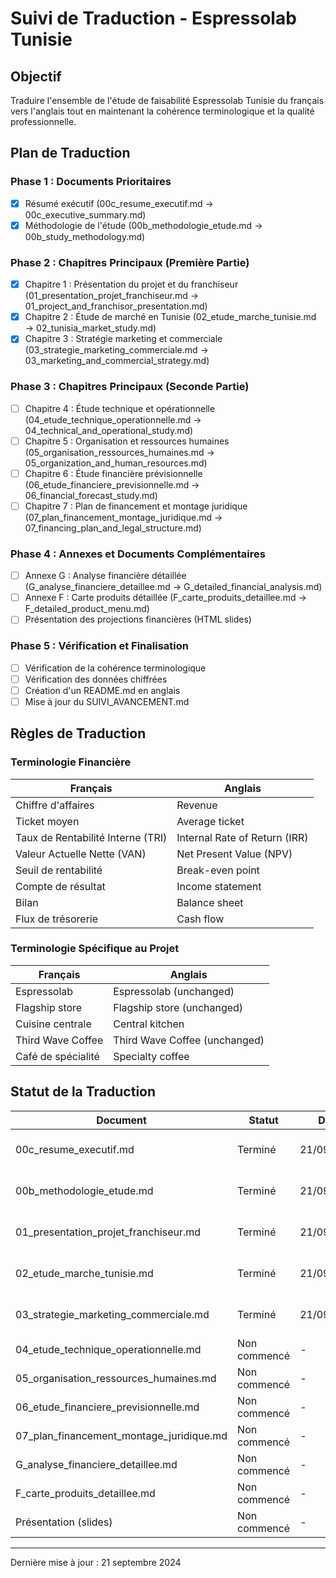 # Suivi de Traduction - Espressolab Tunisie

## Objectif
Traduire l'ensemble de l'étude de faisabilité Espressolab Tunisie du français vers l'anglais tout en maintenant la cohérence terminologique et la qualité professionnelle.

## Plan de Traduction

### Phase 1 : Documents Prioritaires
- [x] Résumé exécutif (00c_resume_executif.md → 00c_executive_summary.md)
- [x] Méthodologie de l'étude (00b_methodologie_etude.md → 00b_study_methodology.md)

### Phase 2 : Chapitres Principaux (Première Partie)
- [x] Chapitre 1 : Présentation du projet et du franchiseur (01_presentation_projet_franchiseur.md → 01_project_and_franchisor_presentation.md)
- [x] Chapitre 2 : Étude de marché en Tunisie (02_etude_marche_tunisie.md → 02_tunisia_market_study.md)
- [x] Chapitre 3 : Stratégie marketing et commerciale (03_strategie_marketing_commerciale.md → 03_marketing_and_commercial_strategy.md)

### Phase 3 : Chapitres Principaux (Seconde Partie)
- [ ] Chapitre 4 : Étude technique et opérationnelle (04_etude_technique_operationnelle.md → 04_technical_and_operational_study.md)
- [ ] Chapitre 5 : Organisation et ressources humaines (05_organisation_ressources_humaines.md → 05_organization_and_human_resources.md)
- [ ] Chapitre 6 : Étude financière prévisionnelle (06_etude_financiere_previsionnelle.md → 06_financial_forecast_study.md)
- [ ] Chapitre 7 : Plan de financement et montage juridique (07_plan_financement_montage_juridique.md → 07_financing_plan_and_legal_structure.md)

### Phase 4 : Annexes et Documents Complémentaires
- [ ] Annexe G : Analyse financière détaillée (G_analyse_financiere_detaillee.md → G_detailed_financial_analysis.md)
- [ ] Annexe F : Carte produits détaillée (F_carte_produits_detaillee.md → F_detailed_product_menu.md)
- [ ] Présentation des projections financières (HTML slides)

### Phase 5 : Vérification et Finalisation
- [ ] Vérification de la cohérence terminologique
- [ ] Vérification des données chiffrées
- [ ] Création d'un README.md en anglais
- [ ] Mise à jour du SUIVI_AVANCEMENT.md

## Règles de Traduction

### Terminologie Financière
| Français | Anglais |
|----------|---------|
| Chiffre d'affaires | Revenue |
| Ticket moyen | Average ticket |
| Taux de Rentabilité Interne (TRI) | Internal Rate of Return (IRR) |
| Valeur Actuelle Nette (VAN) | Net Present Value (NPV) |
| Seuil de rentabilité | Break-even point |
| Compte de résultat | Income statement |
| Bilan | Balance sheet |
| Flux de trésorerie | Cash flow |

### Terminologie Spécifique au Projet
| Français | Anglais |
|----------|---------|
| Espressolab | Espressolab (unchanged) |
| Flagship store | Flagship store (unchanged) |
| Cuisine centrale | Central kitchen |
| Third Wave Coffee | Third Wave Coffee (unchanged) |
| Café de spécialité | Specialty coffee |

## Statut de la Traduction

| Document | Statut | Date | Commentaires |
|----------|--------|------|-------------|
| 00c_resume_executif.md | Terminé | 21/09/2024 | Traduit et poussé sur GitHub |
| 00b_methodologie_etude.md | Terminé | 21/09/2024 | Traduit et poussé sur GitHub |
| 01_presentation_projet_franchiseur.md | Terminé | 21/09/2024 | Traduit et poussé sur GitHub |
| 02_etude_marche_tunisie.md | Terminé | 21/09/2024 | Traduit et poussé sur GitHub |
| 03_strategie_marketing_commerciale.md | Terminé | 21/09/2024 | Traduit et poussé sur GitHub |
| 04_etude_technique_operationnelle.md | Non commencé | - | - |
| 05_organisation_ressources_humaines.md | Non commencé | - | - |
| 06_etude_financiere_previsionnelle.md | Non commencé | - | - |
| 07_plan_financement_montage_juridique.md | Non commencé | - | - |
| G_analyse_financiere_detaillee.md | Non commencé | - | - |
| F_carte_produits_detaillee.md | Non commencé | - | - |
| Présentation (slides) | Non commencé | - | - |

---

Dernière mise à jour : 21 septembre 2024
